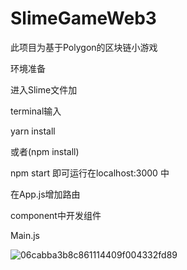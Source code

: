 # SlimeGameWeb3
此项目为基于Polygon的区块链小游戏

环境准备

进入Slime文件加

terminal输入

yarn install

或者(npm install)

npm start 即可运行在localhost:3000 中


在App.js增加路由

component中开发组件

Main.js

![06cabba3b8c861114409f004332fd89](https://user-images.githubusercontent.com/46783484/147363544-e58b2176-064e-4cc5-a323-c512f5fa1532.png)
